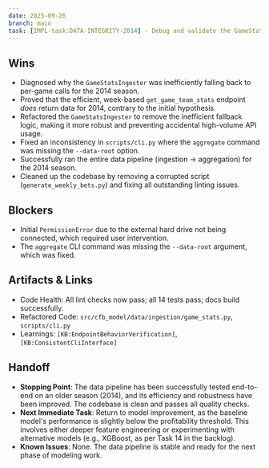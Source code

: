 ```yaml
---
date: 2025-09-26
branch: main
task: [IMPL-task:DATA-INTEGRITY-2014] - Debug and validate the GameStatsIngester and run a full end-to-end data pipeline test for the 2014 season.
---
```


## Wins

- Diagnosed why the `GameStatsIngester` was inefficiently falling back to per-game calls for the 2014 season.
- Proved that the efficient, week-based `get_game_team_stats` endpoint *does* return data for 2014, contrary to the initial hypothesis.
- Refactored the `GameStatsIngester` to remove the inefficient fallback logic, making it more robust and preventing accidental high-volume API usage.
- Fixed an inconsistency in `scripts/cli.py` where the `aggregate` command was missing the `--data-root` option.
- Successfully ran the entire data pipeline (ingestion -> aggregation) for the 2014 season.
- Cleaned up the codebase by removing a corrupted script (`generate_weekly_bets.py`) and fixing all outstanding linting issues.

## Blockers

- Initial `PermissionError` due to the external hard drive not being connected, which required user intervention.
- The `aggregate` CLI command was missing the `--data-root` argument, which was fixed.

## Artifacts & Links

- Code Health: All lint checks now pass; all 14 tests pass; docs build successfully.
- Refactored Code: `src/cfb_model/data/ingestion/game_stats.py`, `scripts/cli.py`
- Learnings: `[KB:EndpointBehaviorVerification]`, `[KB:ConsistentCliInterface]`

## Handoff

- **Stopping Point**: The data pipeline has been successfully tested end-to-end on an older season (2014), and its efficiency and robustness have been improved. The codebase is clean and passes all quality checks.
- **Next Immediate Task**: Return to model improvement, as the baseline model's performance is slightly below the profitability threshold. This involves either deeper feature engineering or experimenting with alternative models (e.g., XGBoost, as per Task 14 in the backlog).
- **Known Issues**: None. The data pipeline is stable and ready for the next phase of modeling work.
